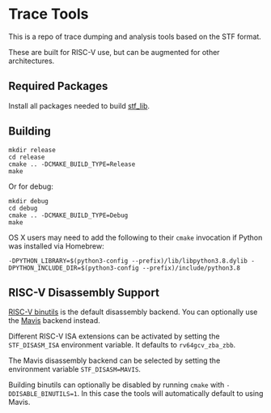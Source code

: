 # Trace Tools

This is a repo of trace dumping and analysis tools based on the STF format.

These are built for RISC-V use, but can be augmented for other architectures.

## Required Packages

Install all packages needed to build [stf_lib](https://github.com/sparcians/stf_lib).

## Building

```
mkdir release
cd release
cmake .. -DCMAKE_BUILD_TYPE=Release
make
```
Or for debug:
```
mkdir debug
cd debug
cmake .. -DCMAKE_BUILD_TYPE=Debug
make
```

OS X users may need to add the following to their `cmake` invocation if Python was installed via Homebrew:
```
-DPYTHON_LIBRARY=$(python3-config --prefix)/lib/libpython3.8.dylib -DPYTHON_INCLUDE_DIR=$(python3-config --prefix)/include/python3.8
```

## RISC-V Disassembly Support

[RISC-V binutils](https://github.com/riscv-collab/riscv-binutils-gdb) is the default disassembly backend. You can optionally use the [Mavis](https://github.com/sparcians/mavis) backend instead.

Different RISC-V ISA extensions can be activated by setting the `STF_DISASM_ISA` environment variable. It defaults to `rv64gcv_zba_zbb`.

The Mavis disassembly backend can be selected by setting the environment variable `STF_DISASM=MAVIS`.

Building binutils can optionally be disabled by running `cmake` with `-DDISABLE_BINUTILS=1`. In this case the tools will automatically default to using Mavis.
